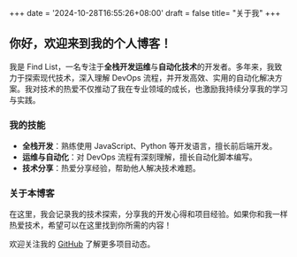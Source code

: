 +++
date = '2024-10-28T16:55:26+08:00'
draft = false
title= "关于我"
+++
## 你好，欢迎来到我的个人博客！

我是 Find List，一名专注于**全栈开发运维**与**自动化技术**的开发者。多年来，我致力于探索现代技术，深入理解 DevOps 流程，并开发高效、实用的自动化解决方案。我对技术的热爱不仅推动了我在专业领域的成长，也激励我持续分享我的学习与实践。

### 我的技能
- **全栈开发**：熟练使用 JavaScript、Python 等开发语言，擅长前后端开发。
- **运维与自动化**：对 DevOps 流程有深刻理解，擅长自动化脚本编写。
- **技术分享**：热爱分享经验，帮助他人解决技术难题。

### 关于本博客
在这里，我会记录我的技术探索，分享我的开发心得和项目经验。如果你和我一样热爱技术，希望可以在这里找到你所需的内容！

欢迎关注我的 [GitHub](https://github.com/findlist) 了解更多项目动态。